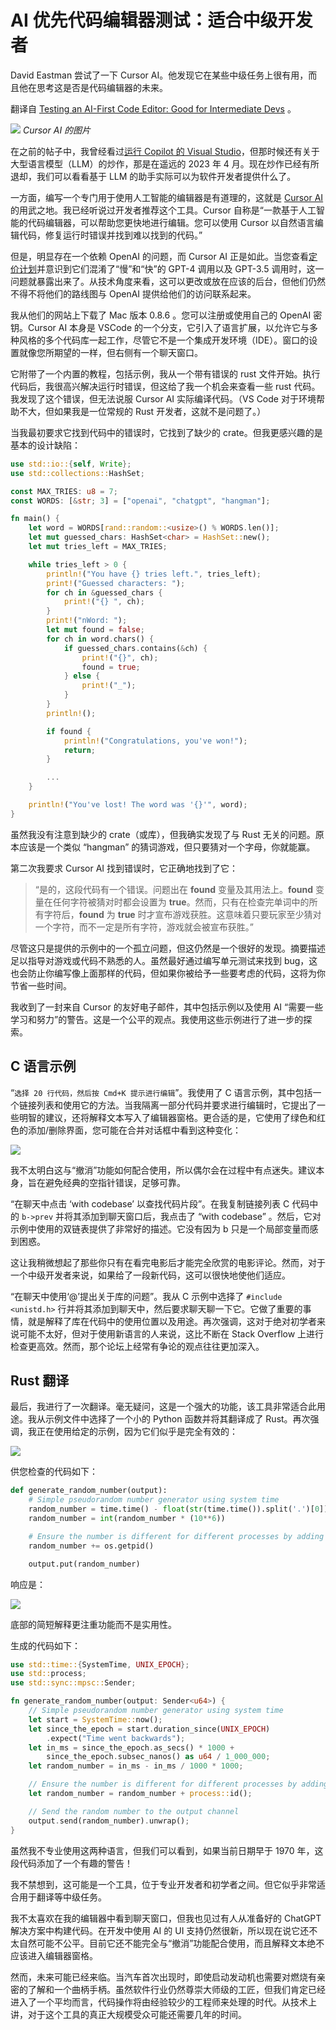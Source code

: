 # AI 优先代码编辑器测试：适合中级开发者

David Eastman 尝试了一下 Cursor AI。他发现它在某些中级任务上很有用，而且他在思考这是否是代码编辑器的未来。

翻译自 [Testing an AI-First Code Editor: Good for Intermediate Devs](https://thenewstack.io/testing-an-ai-first-code-editor-good-for-intermediate-devs/) 。

![](https://cdn.thenewstack.io/media/2023/09/0adee66a-screenshot-2023-09-01-at-17.09.32-1024x529.png)
*Cursor AI 的图片*

在之前的帖子中，我曾经看过[运行 Copilot 的 Visual Studio](https://thenewstack.io/the-changing-role-of-human-developers-in-an-ai-and-llm-world/)，但那时候还有关于大型语言模型（LLM）的炒作，那是在遥远的 2023 年 4 月。现在炒作已经有所退却，我们可以看看基于 LLM 的助手实际可以为软件开发者提供什么了。

一方面，编写一个专门用于使用人工智能的编辑器是有道理的，这就是 [Cursor AI](https://www.cursor.so/) 的用武之地。我已经听说过开发者推荐这个工具。Cursor 自称是“一款基于人工智能的代码编辑器，可以帮助您更快地进行编辑。您可以使用 Cursor 以自然语言编辑代码，修复运行时错误并找到难以找到的代码。”

但是，明显存在一个依赖 OpenAI 的问题，而 Cursor AI 正是如此。当您查看[定价计划](https://www.cursor.so/pricing)并意识到它们混淆了“慢”和“快”的 GPT-4 调用以及 GPT-3.5 调用时，这一问题就暴露出来了。从技术角度来看，这可以更改或放在应该的后台，但他们仍然不得不将他们的路线图与 OpenAI 提供给他们的访问联系起来。

我从他们的网站上下载了 Mac 版本 0.8.6 。您可以注册或使用自己的 OpenAI 密钥。Cursor AI 本身是 VSCode 的一个分支，它引入了语言扩展，以允许它与多种风格的多个代码库一起工作，尽管它不是一个集成开发环境（IDE）。窗口的设置就像您所期望的一样，但右侧有一个聊天窗口。

它附带了一个内置的教程，包括示例，我从一个带有错误的 rust 文件开始。执行代码后，我很高兴解决运行时错误，但这给了我一个机会来查看一些 rust 代码。我发现了这个错误，但无法说服 Cursor AI 实际编译代码。（VS Code 对于环境帮助不大，但如果我是一位常规的 Rust 开发者，这就不是问题了。）

当我最初要求它找到代码中的错误时，它找到了缺少的 crate。但我更感兴趣的是基本的设计缺陷：

```rust
use std::io::{self, Write};
use std::collections::HashSet;

const MAX_TRIES: u8 = 7;
const WORDS: [&str; 3] = ["openai", "chatgpt", "hangman"];

fn main() {
    let word = WORDS[rand::random::<usize>() % WORDS.len()];
    let mut guessed_chars: HashSet<char> = HashSet::new();
    let mut tries_left = MAX_TRIES;

    while tries_left > 0 {
        println!("You have {} tries left.", tries_left);
        print!("Guessed characters: ");
        for ch in &guessed_chars {
            print!("{} ", ch);
        }
        print!("nWord: ");
        let mut found = false;
        for ch in word.chars() {
            if guessed_chars.contains(&ch) {
                print!("{}", ch);
                found = true;
            } else {
                print!("_");
            }
        }
        println!();

        if found {
            println!("Congratulations, you've won!");
            return;
        }

        ...
    }

    println!("You've lost! The word was '{}'", word);
}
```

虽然我没有注意到缺少的 crate（或库），但我确实发现了与 Rust 无关的问题。原本应该是一个类似 “hangman” 的猜词游戏，但只要猜对一个字母，你就能赢。

第二次我要求 Cursor AI 找到错误时，它正确地找到了它：

> “是的，这段代码有一个错误。问题出在 **found** 变量及其用法上。**found** 变量在任何字符被猜对时都会设置为 **true**。然而，只有在检查完单词中的所有字符后，**found** 为 **true** 时才宣布游戏获胜。这意味着只要玩家至少猜对一个字符，而不一定是所有字符，游戏就会被宣布获胜。”

尽管这只是提供的示例中的一个孤立问题，但这仍然是一个很好的发现。摘要描述足以指导对游戏或代码不熟悉的人。虽然最好通过编写单元测试来找到 bug，这也会防止你编写像上面那样的代码，但如果你被给予一些要考虑的代码，这将为你节省一些时间。

我收到了一封来自 Cursor 的友好电子邮件，其中包括示例以及使用 AI “需要一些学习和努力”的警告。这是一个公平的观点。我使用这些示例进行了进一步的探索。

## C 语言示例

“`选择 20 行代码，然后按 Cmd+K 提示进行编辑`”。我使用了 C 语言示例，其中包括一个链接列表和使用它的方法。当我隔离一部分代码并要求进行编辑时，它提出了一些明智的建议，还将解释文本写入了编辑器窗格。更合适的是，它使用了绿色和红色的添加/删除界面，您可能在合并对话框中看到这种变化：

![](https://cdn.thenewstack.io/media/2023/09/56b47b87-untitled-1024x427.png)

我不太明白这与“撤消”功能如何配合使用，所以偶尔会在过程中有点迷失。建议本身，旨在避免经典的空指针错误，足够可靠。

“在聊天中点击 ‘with codebase’ 以查找代码片段”。在我复制链接列表 C 代码中的 `b->prev` 并将其添加到聊天窗口后，我点击了 “with codebase” 。然后，它对示例中使用的双链表提供了非常好的描述。它没有因为 b 只是一个局部变量而感到困惑。

这让我稍微想起了那些你只有在看完电影后才能完全欣赏的电影评论。然而，对于一个中级开发者来说，如果给了一段新代码，这可以很快地使他们适应。

“在聊天中使用‘@’提出关于库的问题”。我从 C 示例中选择了 `#include <unistd.h>` 行并将其添加到聊天中，然后要求聊天聊一下它。它做了重要的事情，就是解释了库在代码中的使用位置以及用途。再次强调，这对于绝对初学者来说可能不太好，但对于使用新语言的人来说，这比不断在 Stack Overflow 上进行检查更高效。然而，那个论坛上经常有争论的观点往往更加深入。

## Rust 翻译

最后，我进行了一次翻译。毫无疑问，这是一个强大的功能，该工具非常适合此用途。我从示例文件中选择了一个小的 Python 函数并将其翻译成了 Rust。再次强调，我正在使用给定的示例，因为它们似乎是完全有效的：

![](https://cdn.thenewstack.io/media/2023/09/9714c883-untitled-1.png)

供您检查的代码如下：

```python
def generate_random_number(output):
    # Simple pseudorandom number generator using system time
    random_number = time.time() - float(str(time.time()).split('.')[0])
    random_number = int(random_number * (10**6))

    # Ensure the number is different for different processes by adding the process id
    random_number += os.getpid()

    output.put(random_number)
```

响应是：

![](https://cdn.thenewstack.io/media/2023/09/810c7ae4-untitled-2-716x1024.png)

底部的简短解释更注重功能而不是实用性。

生成的代码如下：

```rust
use std::time::{SystemTime, UNIX_EPOCH};
use std::process;
use std::sync::mpsc::Sender;

fn generate_random_number(output: Sender<u64>) {
    // Simple pseudorandom number generator using system time
    let start = SystemTime::now();
    let since_the_epoch = start.duration_since(UNIX_EPOCH)
        .expect("Time went backwards");
    let in_ms = since_the_epoch.as_secs() * 1000 +
        since_the_epoch.subsec_nanos() as u64 / 1_000_000;
    let random_number = in_ms - in_ms / 1000 * 1000;

    // Ensure the number is different for different processes by adding the process id
    let random_number = random_number + process::id();

    // Send the random number to the output channel
    output.send(random_number).unwrap();
}
```

虽然我不专业使用这两种语言，但我们可以看到，如果当前日期早于 1970 年，这段代码添加了一个有趣的警告！

我不禁想到，这可能是一个工具，位于专业开发者和初学者之间。但它似乎非常适合用于翻译等中级任务。

我不太喜欢在我的编辑器中看到聊天窗口，但我也见过有人从准备好的 ChatGPT 解决方案中构建代码。在开发中使用 AI 的 UI 支持仍然很新，所以现在说它还不太自然可能不公平。目前它还不能完全与“撤消”功能配合使用，而且解释文本绝不应该进入编辑器窗格。

然而，未来可能已经来临。当汽车首次出现时，即使启动发动机也需要对燃烧有亲密的了解和一个曲柄手柄。虽然软件行业仍然尊崇大师级的工匠，但我们肯定已经进入了一个平均而言，代码操作将由经验较少的工程师来处理的时代。从技术上讲，对于这个工具的真正大规模受众可能还需要几年的时间。
